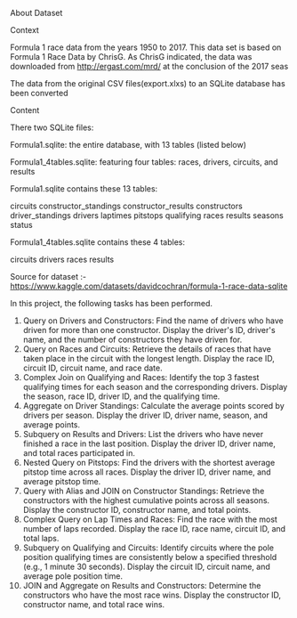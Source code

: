 About Dataset

Context

Formula 1 race data from the years 1950 to 2017. This data set is based on Formula 1 Race Data by ChrisG. As ChrisG indicated, the data was downloaded from http://ergast.com/mrd/ at the conclusion of the 2017 seas

The data from the original CSV files(export.xlxs) to an SQLite database has been converted

Content

There two SQLite files:

Formula1.sqlite: the entire database, with 13 tables (listed below)

Formula1_4tables.sqlite: featuring four tables: races, drivers, circuits, and results

Formula1.sqlite contains these 13 tables:

circuits
constructor_standings
constructor_results
constructors
driver_standings
drivers
laptimes
pitstops
qualifying
races
results
seasons
status

Formula1_4tables.sqlite contains these 4 tables:

circuits
drivers
races
results

Source for dataset :- https://www.kaggle.com/datasets/davidcochran/formula-1-race-data-sqlite

In this project, the following tasks has been performed.

1.	Query on Drivers and Constructors: Find the name of drivers who have driven for more than one constructor. Display the driver's ID, driver's name, and the number of constructors they have driven for.
2.	Query on Races and Circuits: Retrieve the details of races that have taken place in the circuit with the longest length. Display the race ID, circuit ID, circuit name, and race date.
3.	Complex Join on Qualifying and Races: Identify the top 3 fastest qualifying times for each season and the corresponding drivers. Display the season, race ID, driver ID, and the qualifying time.
4.	Aggregate on Driver Standings: Calculate the average points scored by drivers per season. Display the driver ID, driver name, season, and average points.
5.	Subquery on Results and Drivers: List the drivers who have never finished a race in the last position. Display the driver ID, driver name, and total races participated in.
6.	Nested Query on Pitstops: Find the drivers with the shortest average pitstop time across all races. Display the driver ID, driver name, and average pitstop time.
7.	Query with Alias and JOIN on Constructor Standings: Retrieve the constructors with the highest cumulative points across all seasons. Display the constructor ID, constructor name, and total points.
8.	Complex Query on Lap Times and Races: Find the race with the most number of laps recorded. Display the race ID, race name, circuit ID, and total laps.
9.	Subquery on Qualifying and Circuits: Identify circuits where the pole position qualifying times are consistently below a specified threshold (e.g., 1 minute 30 seconds). Display the circuit ID, circuit name, and average pole position time.
10.	JOIN and Aggregate on Results and Constructors: Determine the constructors who have the most race wins. Display the constructor ID, constructor name, and total race wins.




